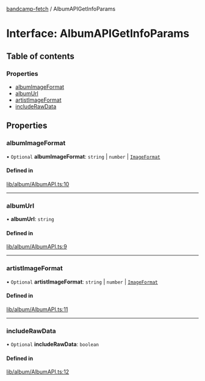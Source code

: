 [bandcamp-fetch](../README.md) / AlbumAPIGetInfoParams

# Interface: AlbumAPIGetInfoParams

## Table of contents

### Properties

- [albumImageFormat](AlbumAPIGetInfoParams.md#albumimageformat)
- [albumUrl](AlbumAPIGetInfoParams.md#albumurl)
- [artistImageFormat](AlbumAPIGetInfoParams.md#artistimageformat)
- [includeRawData](AlbumAPIGetInfoParams.md#includerawdata)

## Properties

### albumImageFormat

• `Optional` **albumImageFormat**: `string` \| `number` \| [`ImageFormat`](ImageFormat.md)

#### Defined in

[lib/album/AlbumAPI.ts:10](https://github.com/patrickkfkan/bandcamp-fetch/blob/eace49c/src/lib/album/AlbumAPI.ts#L10)

___

### albumUrl

• **albumUrl**: `string`

#### Defined in

[lib/album/AlbumAPI.ts:9](https://github.com/patrickkfkan/bandcamp-fetch/blob/eace49c/src/lib/album/AlbumAPI.ts#L9)

___

### artistImageFormat

• `Optional` **artistImageFormat**: `string` \| `number` \| [`ImageFormat`](ImageFormat.md)

#### Defined in

[lib/album/AlbumAPI.ts:11](https://github.com/patrickkfkan/bandcamp-fetch/blob/eace49c/src/lib/album/AlbumAPI.ts#L11)

___

### includeRawData

• `Optional` **includeRawData**: `boolean`

#### Defined in

[lib/album/AlbumAPI.ts:12](https://github.com/patrickkfkan/bandcamp-fetch/blob/eace49c/src/lib/album/AlbumAPI.ts#L12)
